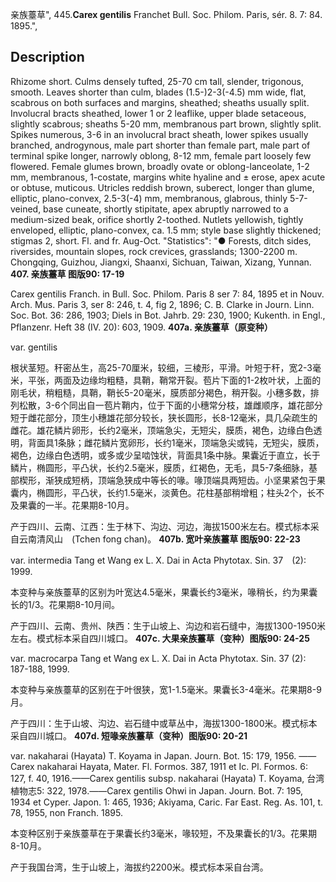 亲族薹草",
445.**Carex gentilis** Franchet Bull. Soc. Philom. Paris, sér. 8. 7: 84. 1895.",

## Description
Rhizome short. Culms densely tufted, 25-70 cm tall, slender, trigonous, smooth. Leaves shorter than culm, blades (1.5-)2-3(-4.5) mm wide, flat, scabrous on both surfaces and margins, sheathed; sheaths usually split. Involucral bracts sheathed, lower 1 or 2 leaflike, upper blade setaceous, slightly scabrous; sheaths 5-20 mm, membranous part brown, slightly split. Spikes numerous, 3-6 in an involucral bract sheath, lower spikes usually branched, androgynous, male part shorter than female part, male part of terminal spike longer, narrowly oblong, 8-12 mm, female part loosely few flowered. Female glumes brown, broadly ovate or oblong-lanceolate, 1-2 mm, membranous, 1-costate, margins white hyaline and ± erose, apex acute or obtuse, muticous. Utricles reddish brown, suberect, longer than glume, elliptic, plano-convex, 2.5-3(-4) mm, membranous, glabrous, thinly 5-7-veined, base cuneate, shortly stipitate, apex abruptly narrowed to a medium-sized beak, orifice shortly 2-toothed. Nutlets yellowish, tightly enveloped, elliptic, plano-convex, ca. 1.5 mm; style base slightly thickened; stigmas 2, short. Fl. and fr. Aug-Oct.
  "Statistics": "● Forests, ditch sides, riversides, mountain slopes, rock crevices, grasslands; 1300-2200 m. Chongqing, Guizhou, Jiangxi, Shaanxi, Sichuan, Taiwan, Xizang, Yunnan.
**407. 亲族薹草 图版90: 17-19**

Carex gentilis Franch. in Bull. Soc. Philom. Paris 8 ser 7: 84, 1895 et in Nouv. Arch. Mus. Paris 3, ser 8: 246, t. 4, fig 2, 1896; C. B. Clarke in Journ. Linn. Soc. Bot. 36: 286, 1903; Diels in Bot. Jahrb. 29: 230, 1900; Kukenth. in Engl., Pflanzenr. Heft 38 (IV. 20): 603, 1909.
**407a. 亲族薹草（原变种）**

var. gentilis

根状茎短。秆密丛生，高25-70厘米，较细，三棱形，平滑。叶短于秆，宽2-3毫米，平张，两面及边缘均粗糙，具鞘，鞘常开裂。苞片下面的1-2枚叶状，上面的刚毛状，稍粗糙，具鞘，鞘长5-20毫米，膜质部分褐色，稍开裂。小穗多数，排列松散，3-6个同出自一苞片鞘内，位于下面的小穗常分枝，雄雌顺序，雄花部分短于雌花部分，顶生小穗雄花部分较长，狭长圆形，长8-12毫米，具几朵疏生的雌花。雄花鳞片卵形，长约2毫米，顶端急尖，无短尖，膜质，褐色，边缘白色透明，背面具1条脉；雌花鳞片宽卵形，长约1毫米，顶端急尖或钝，无短尖，膜质，褐色，边缘白色透明，或多或少呈啮蚀状，背面具1条中脉。果囊近于直立，长于鳞片，椭圆形，平凸状，长约2.5毫米，膜质，红褐色，无毛，具5-7条细脉，基部楔形，渐狭成短柄，顶端急狭成中等长的喙。喙顶端具两短齿。小坚果紧包于果囊内，椭圆形，平凸状，长约1.5毫米，淡黄色。花柱基部稍增粗；柱头2个，长不及果囊的一半。花果期8-10月。

产于四川、云南、江西：生于林下、沟边、河边，海拔1500米左右。模式标本采自云南清风山　(Tchen fong chan)。
**407b. 宽叶亲族薹草 图版90: 22-23**

var. intermedia Tang et Wang ex L. X. Dai in Acta Phytotax. Sin. 37　(2): 1999.

本变种与亲族薹草的区别为叶宽达4.5毫米，果囊长约3毫米，喙稍长，约为果囊长的1/3。花果期8-10月间。

产于四川、云南、贵州、陕西：生于山坡上、沟边和岩石缝中，海拔1300-1950米左右。模式标本采自四川城口。
**407c. 大果亲族薹草（变种）图版90: 24-25**

var. macrocarpa Tang et Wang ex L. X. Dai in Acta Phytotax. Sin. 37 (2): 187-188, 1999.

本变种与亲族薹草的区别在于叶很狭，宽1-1.5毫米。果囊长3-4毫米。花果期8-9月。

产于四川：生于山坡、沟边、岩石缝中或草丛中，海拔1300-1800米。模式标本采自四川城口。
**407d. 短喙亲族薹草（变种）图版90: 20-21**

var. nakaharai (Hayata) T. Koyama in Japan. Journ. Bot. 15: 179, 1956. ——Carex nakaharai Hayata, Mater. Fl. Formos. 387, 1911 et Ic. Pl. Formos. 6: 127, f. 40, 1916.——Carex gentilis subsp. nakaharai (Hayata) T. Koyama, 台湾植物志5: 322, 1978.——Carex gentilis Ohwi in Japan. Journ. Bot. 7: 195, 1934 et Cyper. Japon. 1: 465, 1936; Akiyama, Caric. Far East. Reg. As. 101, t. 78, 1955, non Franch. 1895.

本变种区别于亲族薹草在于果囊长约3毫米，喙较短，不及果囊长的1/3。花果期8-10月。

产于我国台湾，生于山坡上，海拔约2200米。模式标本采自台湾。
